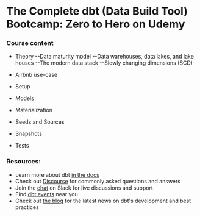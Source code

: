 # The Complete dbt (Data Build Tool) Bootcamp: Zero to Hero on Udemy

### Course content

- Theory
  --Data maturity model
  --Data warehouses, data lakes, and lake houses
  --The modern data stack
  --Slowly changing dimensions (SCD)
  
 - Airbnb use-case
 - Setup
 - Models
 - Materialization
 - Seeds and Sources
 - Snapshots
 - Tests


### Resources:
- Learn more about dbt [in the docs](https://docs.getdbt.com/docs/introduction)
- Check out [Discourse](https://discourse.getdbt.com/) for commonly asked questions and answers
- Join the [chat](https://community.getdbt.com/) on Slack for live discussions and support
- Find [dbt events](https://events.getdbt.com) near you
- Check out [the blog](https://blog.getdbt.com/) for the latest news on dbt's development and best practices
